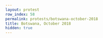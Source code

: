 ```yaml
---
layout: protest
row_index: 58
permalink: protests/botswana-october-2018
title: Botswana, October 2018
hidden: true
---
```

